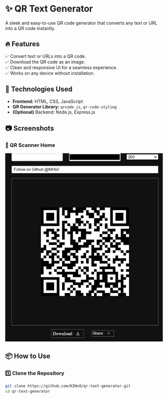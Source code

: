 # ✨ QR Text Generator

A sleek and easy-to-use QR code generator that converts any text or URL into a QR code instantly.

## 🔥 Features
✅ Convert text or URLs into a QR code.  
✅ Download the QR code as an image.  
✅ Clean and responsive UI for a seamless experience.  
✅ Works on any device without installation.  

## 🚀 Technologies Used
- **Frontend:** HTML, CSS, JavaScript  
- **QR Generator Library:** `qrcode.js`, `qr-code-styling`  
- **(Optional)** Backend: Node.js, Express.js  
## 📷 Screenshots  
### 🔹 QR Scanner Home  
![Alt Text](image.png)



## 📦 How to Use

### 1️⃣ Clone the Repository  
```sh
git clone https://github.com/KIHs0/qr-text-generator.git
cd qr-text-generator
